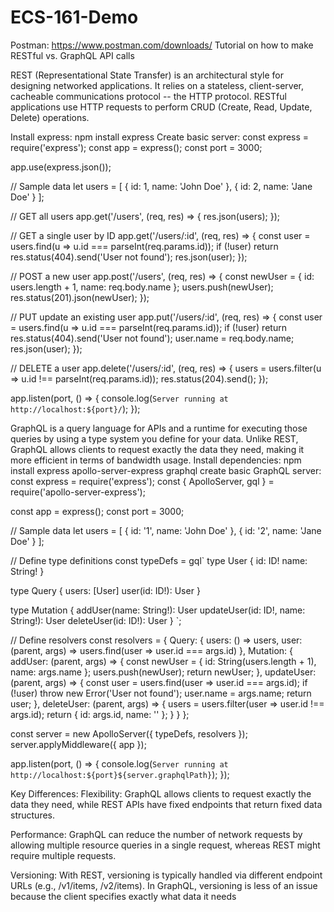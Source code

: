 # ECS-161-Demo
Postman: https://www.postman.com/downloads/
Tutorial on how to make RESTful vs. GraphQL API calls

REST (Representational State Transfer) is an architectural style for designing networked applications. It relies on a stateless, client-server, cacheable communications protocol -- the HTTP protocol. RESTful applications use HTTP requests to perform CRUD (Create, Read, Update, Delete) operations.

Install express: npm install express
Create basic server: 
const express = require('express');
const app = express();
const port = 3000;

app.use(express.json());

// Sample data
let users = [
  { id: 1, name: 'John Doe' },
  { id: 2, name: 'Jane Doe' }
];

// GET all users
app.get('/users', (req, res) => {
  res.json(users);
});

// GET a single user by ID
app.get('/users/:id', (req, res) => {
  const user = users.find(u => u.id === parseInt(req.params.id));
  if (!user) return res.status(404).send('User not found');
  res.json(user);
});

// POST a new user
app.post('/users', (req, res) => {
  const newUser = {
    id: users.length + 1,
    name: req.body.name
  };
  users.push(newUser);
  res.status(201).json(newUser);
});

// PUT update an existing user
app.put('/users/:id', (req, res) => {
  const user = users.find(u => u.id === parseInt(req.params.id));
  if (!user) return res.status(404).send('User not found');
  user.name = req.body.name;
  res.json(user);
});

// DELETE a user
app.delete('/users/:id', (req, res) => {
  users = users.filter(u => u.id !== parseInt(req.params.id));
  res.status(204).send();
});

app.listen(port, () => {
  console.log(`Server running at http://localhost:${port}/`);
});

GraphQL is a query language for APIs and a runtime for executing those queries by using a type system you define for your data. Unlike REST, GraphQL allows clients to request exactly the data they need, making it more efficient in terms of bandwidth usage.
Install dependencies: npm install express apollo-server-express graphql
create basic GraphQL server: 
const express = require('express');
const { ApolloServer, gql } = require('apollo-server-express');

const app = express();
const port = 3000;

// Sample data
let users = [
  { id: '1', name: 'John Doe' },
  { id: '2', name: 'Jane Doe' }
];

// Define type definitions
const typeDefs = gql`
  type User {
    id: ID!
    name: String!
  }

  type Query {
    users: [User]
    user(id: ID!): User
  }

  type Mutation {
    addUser(name: String!): User
    updateUser(id: ID!, name: String!): User
    deleteUser(id: ID!): User
  }
`;

// Define resolvers
const resolvers = {
  Query: {
    users: () => users,
    user: (parent, args) => users.find(user => user.id === args.id)
  },
  Mutation: {
    addUser: (parent, args) => {
      const newUser = { id: String(users.length + 1), name: args.name };
      users.push(newUser);
      return newUser;
    },
    updateUser: (parent, args) => {
      const user = users.find(user => user.id === args.id);
      if (!user) throw new Error('User not found');
      user.name = args.name;
      return user;
    },
    deleteUser: (parent, args) => {
      users = users.filter(user => user.id !== args.id);
      return { id: args.id, name: '' };
    }
  }
};

const server = new ApolloServer({ typeDefs, resolvers });
server.applyMiddleware({ app });

app.listen(port, () => {
  console.log(`Server running at http://localhost:${port}${server.graphqlPath}`);
});

Key Differences:
  Flexibility: GraphQL allows clients to request exactly the data they need, while REST APIs have fixed endpoints that return fixed data structures.
  
  Performance: GraphQL can reduce the number of network requests by allowing multiple resource queries in a single request, whereas REST might require multiple requests.
  
  Versioning: With REST, versioning is typically handled via different endpoint URLs (e.g., /v1/items, /v2/items). In GraphQL, versioning is less of an issue because the client specifies exactly what data it needs

